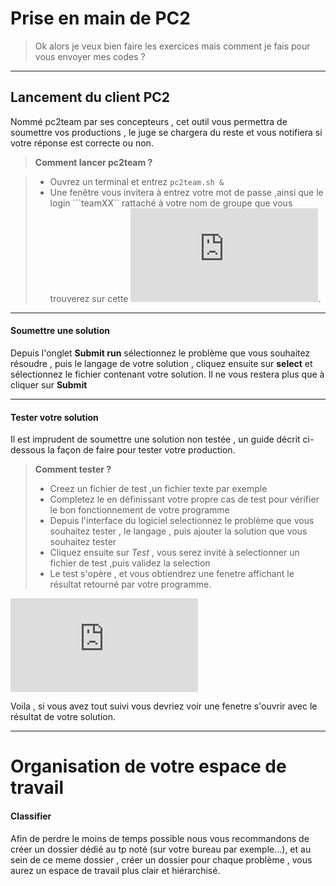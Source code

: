 Prise en main de PC2
==================

> Ok alors je veux bien faire les exercices mais comment je fais pour vous envoyer mes codes ?

----------------


Lancement du client PC2
-----------------------------------

Nommé pc2team par ses concepteurs , cet outil vous permettra de soumettre vos productions , le juge se chargera du reste et vous notifiera si votre réponse est correcte ou non.

> **Comment lancer pc2team ?**

> - Ouvrez un terminal et entrez ```pc2team.sh &```
> - Une fenêtre vous invitera à entrez votre mot de passe ,ainsi que le login ```teamXX`` rattaché à votre nom de groupe que vous trouverez sur cette ![page](https://github.com/GRnice/ConcoursJuin/blob/master/PriseEnMain/lookup.md "lookup").

--------
#### <i class="icon-upload"></i> Soumettre une solution

Depuis l'onglet **Submit run** sélectionnez le problème que vous souhaitez résoudre , puis le langage de votre solution , cliquez ensuite sur **select** et sélectionnez le fichier contenant votre solution.
Il ne vous restera plus que à cliquer sur **Submit**

---------
#### <i class="icon-pencil"></i> Tester votre solution

Il est imprudent de soumettre une solution non testée , un guide décrit ci-dessous la façon de faire pour tester votre production.

> **Comment tester ?**
> 
> - Creez un fichier de test ,un fichier texte par exemple
> - Completez le en définissant votre propre cas de test pour vérifier le bon fonctionnement de votre programme
> - Depuis l'interface du logiciel selectionnez le problème que vous souhaitez tester , le langage , puis ajouter la solution que vous souhaitez tester
> - Cliquez ensuite sur *Test* , vous serez invité à selectionner un fichier de test ,puis validez la selection
> - Le test s'opère , et vous obtiendrez une fenetre affichant le résultat retourné par votre programme.

**![Démonstration d'un test](https://github.com/GRnice/ConcoursJuin/blob/master/PriseEnMain/demoTest.md "démonstration")**

Voila , si vous avez tout suivi vous devriez voir une fenetre s'ouvrir avec le résultat de votre solution.

----------------
Organisation de votre espace de travail
==================

#### <i class="icon-upload"></i> Classifier
 Afin de perdre le moins de temps possible nous vous recommandons de créer un dossier dédié au tp noté (sur votre bureau par exemple...), et au sein de ce meme dossier , créer un dossier pour chaque problème , vous aurez un espace de travail plus clair et hiérarchisé.

